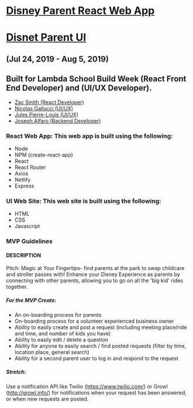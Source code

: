 # [Disney Parent React Web App](https://react-disney.netlify.com/)

# [Disnet Parent UI](https://ui-disney.netlify.com/)

## (Jul 24, 2019 - Aug 5, 2019)

## Built for Lambda School Build Week (React Front End Developer) and (UI/UX Developer).

- [Zac Smith (React Developer)](https://github.com/zrsmith75)
- [Nicolas Gallucci (UI/UX)](https://github.com/CryptoN999)
- [Jules Pierre-Louis (UI/UX)](https://github.com/chefboyrdeuce)
- [Joseph Alfaro (Backend Developer)](https://github.com/Joe-Alfaro)

### React Web App: This web app is built using the following:

- Node
- NPM (create-react-app)
- React
- React Router
- Axios
- Netlify
- Express

### UI Web Site: This web site is built using the following:

- HTML
- CSS
- Javascript

### MVP Guidelines

#### DESCRIPTION

Pitch: Magic at Your Fingertips- find parents at the park to swap childcare and stroller passes with! Enhance your Disney Experience as parents by connecting with other parents, allowing you to go on all the 'big kid' rides together.

##### For the MVP Create:

- An on-boarding process for parents
- On-boarding process for a volunteer experienced business owner
- Ability to easily create and post a request (including meeting place/ride and time, and number of kids you have)
- Ability to easily edit / delete a question
- Ability for anyone to easily search / find posted requests (filter by time, location place, general search)
- Ability for a second parent user to log in and respond to the request

##### Stretch:

Use a notification API like Twilio (https://www.twilio.com/) or Growl (http://growl.info/) for notifications when your request has been answered, or when new requests are posted.
